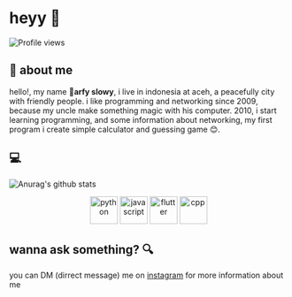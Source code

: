 # heyy :wave:
![Profile views](https://gpvc.arturio.dev/slowy07)

## :boy: about me 
hello!, my name :boy:**arfy slowy**, i live in indonesia at aceh, a peacefully city with friendly people. i like programming and networking since 2009, because my uncle make something magic with his computer. 2010, i start learning programming, and some information about networking, my first program i create simple calculator and guessing game :blush:.
## :computer:
![Anurag's github stats](https://github-readme-stats.vercel.app/api?username=slowy07&show_icons=true&theme=bear)
<p align="center">
  <img src="https://cdn.icon-icons.com/icons2/112/PNG/512/python_18894.png" width="50" height="50" alt="python">
  <img src="https://cdn.icon-icons.com/icons2/2108/PNG/512/javascript_icon_130900.png" width="50" height="50" alt="javascript">
  <img src="https://cdn.icon-icons.com/icons2/2107/PNG/512/file_type_flutter_icon_130599.png" width="50" height="50" alt="flutter">
  <img src="https://cdn.icon-icons.com/icons2/2107/PNG/512/file_type_cpp_icon_130670.png" width="50" height="50" alt="cpp">
</p>

## wanna ask something? :mag:
you can DM (dirrect message) me on [instagram](https://instagram.com/arfy.slowy) for more information about me
